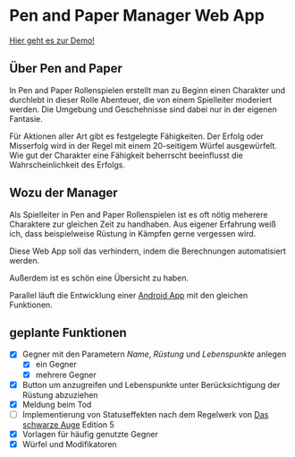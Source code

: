 # Pen and Paper Manager Web App

[Hier geht es zur Demo!](https://skranz0.github.io/pen-and-paper-manager-web-app/)

## Über Pen and Paper

In Pen and Paper Rollenspielen erstellt man zu Beginn einen Charakter und durchlebt in dieser Rolle Abenteuer, die von einem Spielleiter moderiert werden. Die Umgebung und Geschehnisse sind dabei nur in der eigenen Fantasie.

Für Aktionen aller Art gibt es festgelegte Fähigkeiten. Der Erfolg oder Misserfolg wird in der Regel mit einem 20-seitigem Würfel ausgewürfelt. Wie gut der Charakter eine Fähigkeit beherrscht beeinflusst die Wahrscheinlichkeit des Erfolgs.

## Wozu der Manager

Als Spielleiter in Pen and Paper Rollenspielen ist es oft nötig meherere Charaktere zur gleichen Zeit zu handhaben. Aus eigener Erfahrung weiß ich, dass beispielweise Rüstung in Kämpfen gerne vergessen wird.

Diese Web App soll das verhindern, indem die Berechnungen automatisiert werden.

Außerdem ist es schön eine Übersicht zu haben.

Parallel läuft die Entwicklung einer [Android App](https://github.com/skranz27/PnPManager) mit den gleichen Funktionen.

## geplante Funktionen

- [x] Gegner mit den Parametern *Name*, *Rüstung* und *Lebenspunkte* anlegen
  - [x] ein Gegner
  - [x] mehrere Gegner
- [x] Button um anzugreifen und Lebenspunkte unter Berücksichtigung der Rüstung abzuziehen
- [x] Meldung beim Tod
- [ ] Implementierung von Statuseffekten nach dem Regelwerk von [Das schwarze Auge](https://ulisses-spiele.de/spielsysteme/das-schwarze-auge/) Edition 5
- [x] Vorlagen für häufig genutzte Gegner
- [x] Würfel und Modifikatoren
